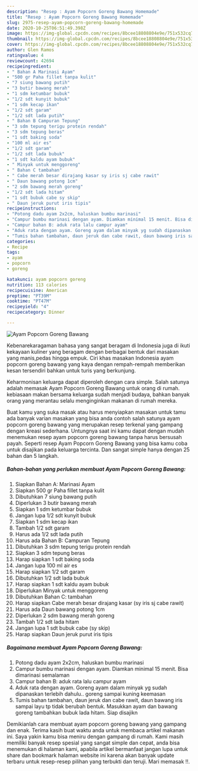 ```yaml
---
description: "Resep : Ayam Popcorn Goreng Bawang Homemade"
title: "Resep : Ayam Popcorn Goreng Bawang Homemade"
slug: 2975-resep-ayam-popcorn-goreng-bawang-homemade
date: 2020-10-25T06:51:49.398Z
image: https://img-global.cpcdn.com/recipes/8bcee18808804e9e/751x532cq70/ayam-popcorn-goreng-bawang-foto-resep-utama.jpg
thumbnail: https://img-global.cpcdn.com/recipes/8bcee18808804e9e/751x532cq70/ayam-popcorn-goreng-bawang-foto-resep-utama.jpg
cover: https://img-global.cpcdn.com/recipes/8bcee18808804e9e/751x532cq70/ayam-popcorn-goreng-bawang-foto-resep-utama.jpg
author: Glen Ramos
ratingvalue: 4
reviewcount: 42694
recipeingredient:
- " Bahan A Marinasi Ayam"
- "500 gr Paha fillet tanpa kulit"
- "7 siung bawang putih"
- "3 butir bawang merah"
- "1 sdm ketumbar bubuk"
- "1/2 sdt kunyit bubuk"
- "1 sdm kecap ikan"
- "1/2 sdt garam"
- "1/2 sdt lada putih"
- " Bahan B Campuran Tepung"
- "3 sdm tepung terigu protein rendah"
- "3 sdm tepung beras"
- "1 sdt baking soda"
- "100 ml air es"
- "1/2 sdt garam"
- "1/2 sdt lada bubuk"
- "1 sdt kaldu ayam bubuk"
- " Minyak untuk menggoreng"
- " Bahan C tambahan"
- " Cabe merah besar dirajang kasar sy iris sj cabe rawit"
- " Daun bawang potong 1cm"
- "2 sdm bawang merah goreng"
- "1/2 sdt lada hitam"
- "1 sdt bubuk cabe sy skip"
- " Daun jeruk purut iris tipis"
recipeinstructions:
- "Potong dadu ayam 2x2cm, haluskan bumbu marinasi"
- "Campur bumbu marinasi dengan ayam. Diamkan minimal 15 menit. Bisa dimarinasi semalaman"
- "Campur bahan B: aduk rata lalu campur ayam"
- "Aduk rata dengan ayam. Goreng ayam dalam minyak yg sudah dipanaskan terlebih dahulu.. goreng sampai kuning keemasan"
- "Tumis bahan tambahan, daun jeruk dan cabe rawit, daun bawang iris sampai layu tp tidak berubah bentuk. Masukkan ayam dan bawang goreng tambahkan bubuk lada hitam. Siap disajikn"
categories:
- Recipe
tags:
- ayam
- popcorn
- goreng

katakunci: ayam popcorn goreng 
nutrition: 113 calories
recipecuisine: American
preptime: "PT39M"
cooktime: "PT47M"
recipeyield: "4"
recipecategory: Dinner

---
```



![Ayam Popcorn Goreng Bawang](https://img-global.cpcdn.com/recipes/8bcee18808804e9e/751x532cq70/ayam-popcorn-goreng-bawang-foto-resep-utama.jpg)

Kebenarekaragaman bahasa yang sangat beragam di Indonesia juga di ikuti kekayaan kuliner yang beragam dengan berbagai bentuk dari masakan yang manis,pedas hingga empuk. Ciri khas masakan Indonesia ayam popcorn goreng bawang yang kaya dengan rempah-rempah memberikan kesan tersendiri bahkan untuk turis yang berkunjung.




Keharmonisan keluarga dapat diperoleh dengan cara simple. Salah satunya adalah memasak Ayam Popcorn Goreng Bawang untuk orang di rumah. kebiasaan makan bersama keluarga sudah menjadi budaya, bahkan banyak orang yang merantau selalu menginginkan makanan di rumah mereka.

Buat kamu yang suka masak atau harus menyiapkan masakan untuk tamu ada banyak varian masakan yang bisa anda contoh salah satunya ayam popcorn goreng bawang yang merupakan resep terkenal yang gampang dengan kreasi sederhana. Untungnya saat ini kamu dapat dengan mudah menemukan resep ayam popcorn goreng bawang tanpa harus bersusah payah.
Seperti resep Ayam Popcorn Goreng Bawang yang bisa kamu coba untuk disajikan pada keluarga tercinta. Dan sangat simple hanya dengan 25 bahan dan 5 langkah.


<!--inarticleads1-->

##### Bahan-bahan yang perlukan membuat Ayam Popcorn Goreng Bawang:

1. Siapkan  Bahan A: Marinasi Ayam
1. Siapkan 500 gr Paha fillet tanpa kulit
1. Dibutuhkan 7 siung bawang putih
1. Diperlukan 3 butir bawang merah
1. Siapkan 1 sdm ketumbar bubuk
1. Jangan lupa 1/2 sdt kunyit bubuk
1. Siapkan 1 sdm kecap ikan
1. Tambah 1/2 sdt garam
1. Harus ada 1/2 sdt lada putih
1. Harus ada  Bahan B: Campuran Tepung
1. Dibutuhkan 3 sdm tepung terigu protein rendah
1. Siapkan 3 sdm tepung beras
1. Harap siapkan 1 sdt baking soda
1. Jangan lupa 100 ml air es
1. Harap siapkan 1/2 sdt garam
1. Dibutuhkan 1/2 sdt lada bubuk
1. Harap siapkan 1 sdt kaldu ayam bubuk
1. Diperlukan  Minyak untuk menggoreng
1. Dibutuhkan  Bahan C: tambahan
1. Harap siapkan  Cabe merah besar dirajang kasar (sy iris sj cabe rawit)
1. Harus ada  Daun bawang potong 1cm
1. Diperlukan 2 sdm bawang merah goreng
1. Tambah 1/2 sdt lada hitam
1. Jangan lupa 1 sdt bubuk cabe (sy skip)
1. Harap siapkan  Daun jeruk purut iris tipis




<!--inarticleads2-->

##### Bagaimana membuat  Ayam Popcorn Goreng Bawang:

1. Potong dadu ayam 2x2cm, haluskan bumbu marinasi
1. Campur bumbu marinasi dengan ayam. Diamkan minimal 15 menit. Bisa dimarinasi semalaman
1. Campur bahan B: aduk rata lalu campur ayam
1. Aduk rata dengan ayam. Goreng ayam dalam minyak yg sudah dipanaskan terlebih dahulu.. goreng sampai kuning keemasan
1. Tumis bahan tambahan, daun jeruk dan cabe rawit, daun bawang iris sampai layu tp tidak berubah bentuk. Masukkan ayam dan bawang goreng tambahkan bubuk lada hitam. Siap disajikn




Demikianlah cara membuat ayam popcorn goreng bawang yang gampang dan enak. Terima kasih buat waktu anda untuk membaca artikel makanan ini. Saya yakin kamu bisa meniru dengan gampang di rumah. Kami masih memiliki banyak resep spesial yang sangat simple dan cepat, anda bisa menemukan di halaman kami, apabila artikel bermanfaat jangan lupa untuk share dan bookmark halaman website ini karena akan banyak update terbaru untuk resep-resep pilihan yang terbukti dan teruji. Mari memasak !!. 
